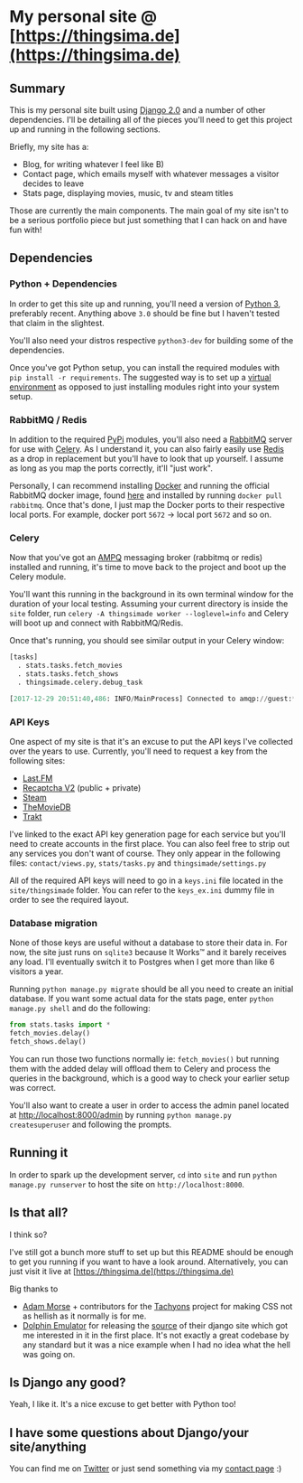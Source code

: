 # My personal site @ [https://thingsima.de](https://thingsima.de)

## Summary

This is my personal site built using [Django 2.0](https://docs.djangoproject.com/en/2.0/releases/2.0/) and a number of other dependencies. I'll be detailing all of the pieces you'll need to get this project up and running in the following sections.

Briefly, my site has a:

* Blog, for writing whatever I feel like B)
* Contact page, which emails myself with whatever messages a visitor decides to leave
* Stats page, displaying movies, music, tv and steam titles

Those are currently the main components. The main goal of my site isn't to be a serious portfolio piece but just something that I can hack on and have fun with!

## Dependencies

### Python + Dependencies

In order to get this site up and running, you'll need a version of [Python 3](https://www.python.org/downloads/), preferably recent. Anything above `3.0` should be fine but I haven't tested that claim in the slightest.

You'll also need your distros respective `python3-dev` for building some of the dependencies.

Once you've got Python setup, you can install the required modules with `pip install -r requirements`. The suggested way is to set up a [virtual environment](http://docs.python-guide.org/en/latest/dev/virtualenvs/) as opposed to just installing modules right into your system setup.

### RabbitMQ / Redis

In addition to the required [PyPi](https://pypi.python.org/) modules, you'll also need a [RabbitMQ](https://www.rabbitmq.com/) server for use with [Celery](www.celeryproject.org/). As I understand it, you can also fairly easily use [Redis](https://redis.io/) as a drop in replacement but you'll have to look that up yourself. I assume as long as you map the ports correctly, it'll "just work".

Personally, I can recommend installing [Docker](https://www.docker.com/) and running the official RabbitMQ docker image, found [here](https://hub.docker.com/_/rabbitmq) and installed by running `docker pull rabbitmq`. Once that's done, I just map the Docker ports to their respective local ports. For example, docker port `5672` -> local port `5672` and so on.

### Celery

Now that you've got an [AMPQ](https://en.wikipedia.org/wiki/Advanced_Message_Queuing_Protocol) messaging broker (rabbitmq or redis) installed and running, it's time to move back to the project and boot up the Celery module.

You'll want this running in the background in its own terminal window for the duration of your local testing. Assuming your current directory is inside the `site` folder, run `celery -A thingsimade worker --loglevel=info` and Celery will boot up and connect with RabbitMQ/Redis.

Once that's running, you should see similar output in your Celery window:

```py
[tasks]
  . stats.tasks.fetch_movies
  . stats.tasks.fetch_shows
  . thingsimade.celery.debug_task

[2017-12-29 20:51:40,486: INFO/MainProcess] Connected to amqp://guest:**@127.0.0.1:5672//
```

### API Keys

One aspect of my site is that it's an excuse to put the API keys I've collected over the years to use. Currently, you'll need to request a key from the following sites:

* [Last.FM](https://www.last.fm/api/account/create)
* [Recaptcha V2](https://www.google.com/recaptcha/admin) (public + private)
* [Steam](http://steamcommunity.com/dev/apikey)
* [TheMovieDB](https://www.themoviedb.org/settings/api)
* [Trakt](https://trakt.tv/oauth/applications/new)

I've linked to the exact API key generation page for each service but you'll need to create accounts in the first place. You can also feel free to strip out any services you don't want of course. They only appear in the following files: `contact/views.py`, `stats/tasks.py` and `thingsimade/settings.py`

All of the required API keys will need to go in a `keys.ini` file located in the `site/thingsimade` folder. You can refer to the `keys_ex.ini` dummy file in order to see the required layout.

### Database migration

None of those keys are useful without a database to store their data in. For now, the site just runs on `sqlite3` because It Works™ and it barely receives any load. I'll eventually switch it to Postgres when I get more than like 6 visitors a year.

Running `python manage.py migrate` should be all you need to create an initial database. If you want some actual data for the stats page, enter `python manage.py shell` and do the following:

```py
from stats.tasks import *
fetch_movies.delay()
fetch_shows.delay()
```

You can run those two functions normally ie: `fetch_movies()` but running them with the added delay will offload them to Celery and process the queries in the background, which is a good way to check your earlier setup was correct.

You'll also want to create a user in order to access the admin panel located at [http://localhost:8000/admin](http://localhost:8000/admin) by running `python manage.py createsuperuser` and following the prompts.

## Running it

In order to spark up the development server, `cd` into `site` and run `python manage.py runserver` to host the site on `http://localhost:8000`.

## Is that all?

I think so? 

I've still got a bunch more stuff to set up but this README should be enough to get you running if you want to have a look around. Alternatively, you can just visit it live at [https://thingsima.de](https://thingsima.de)

Big thanks to

* [Adam Morse](https://github.com/mrmrs) + contributors for the [Tachyons](http://tachyons.io/) project for making CSS not as hellish as it normally is for me.
* [Dolphin Emulator](https://dolphin-emu.org) for releasing the [source](https://github.com/dolphin-emu/www) of their django site which got me interested in it in the first place. It's not exactly a great codebase by any standard but it was a nice example when I had no idea what the hell was going on.

## Is Django any good?

Yeah, I like it. It's a nice excuse to get better with Python too!

## I have some questions about Django/your site/anything

You can find me on [Twitter](https://twitter.com/sentreh) or just send something via my [contact page](https://thingsima.de/contact) :)
